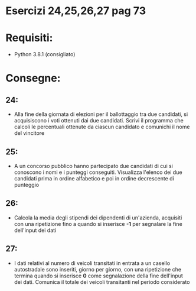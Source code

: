 # Esercizi 24,25,26,27 pag 73

# Requisiti:
- Python 3.8.1 (consigliato)

# Consegne:
## 24:
- Alla fine della giornata di elezioni per il ballottaggio tra due candidati, si acquisiscono i voti ottenuti dai due candidati. Scrivi il programma che calcoli le percentuali ottenute da ciascun candidato e comunichi il nome del vincitore
## 25:
- A un concorso pubblico hanno partecipato due candidati di cui si conoscono i nomi e i punteggi conseguiti. Visualizza l'elenco dei due candidati prima in ordine alfabetico e poi in ordine decrescente di punteggio
## 26:
- Calcola la media degli stipendi dei dipendenti di un'azienda, acquisiti con una ripetizione fino a quando si inserisce __-1__ per segnalare la fine dell'input dei dati

## 27:
- I dati relativi al numero di veicoli transitati in entrata a un casello autostradale sono inseriti, giorno per giorno, con una ripetizione che termina quando si inserisce __0__ come segnalazione della fine dell'input dei dati. Comunica il totale dei veicoli transitanti nel periodo considerato